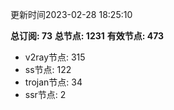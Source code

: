 更新时间2023-02-28 18:25:10

**总订阅: 73**
**总节点: 1231**
**有效节点: 473**
- v2ray节点: 315
- ss节点: 122
- trojan节点: 34
- ssr节点: 2
